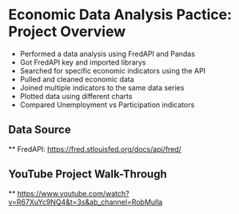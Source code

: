 # Economic Data Analysis Pactice: Project Overview
* Performed a data analysis using FredAPI and Pandas
* Got FredAPI key and imported librarys
* Searched for specific economic indicators using the API
* Pulled and cleaned economic data
* Joined multiple indicators to the same data series
* Plotted data using different charts
* Compared Unemployment vs Participation indicators

## Data Source
** FredAPI: https://fred.stlouisfed.org/docs/api/fred/

## YouTube Project Walk-Through
** https://www.youtube.com/watch?v=R67XuYc9NQ4&t=3s&ab_channel=RobMulla
